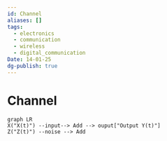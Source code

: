 ```yaml
---
id: Channel
aliases: []
tags:
  - electronics
  - communication
  - wireless
  - digital_communication
Date: 14-01-25
dg-publish: true
---
```

# Channel

```mermaid
graph LR
X("X(t)") --input--> Add --> ouput["Output Y(t)"]
Z("Z(t)") --noise --> Add

```
